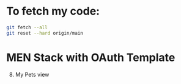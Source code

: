 # To fetch my code:
```bash
git fetch --all
git reset --hard origin/main
```

# MEN Stack with OAuth Template

8.  My Pets view